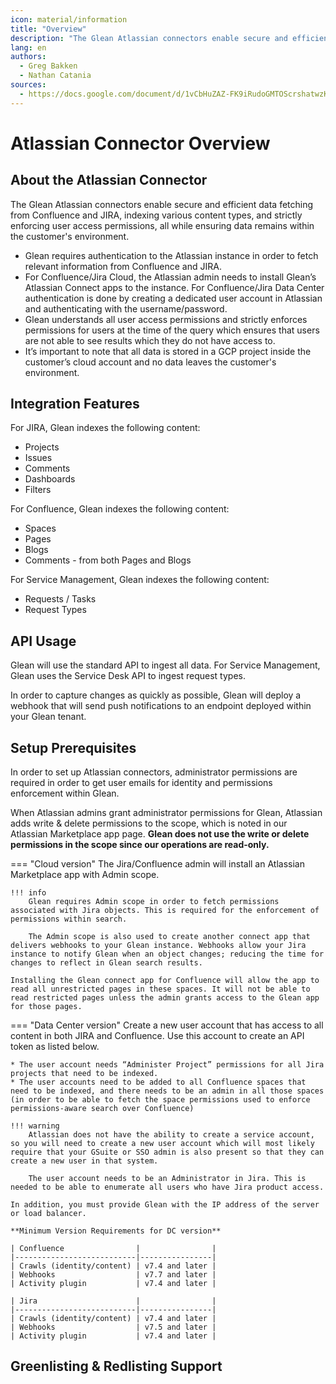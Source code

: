 ```yaml
---
icon: material/information
title: "Overview"
description: "The Glean Atlassian connectors enable secure and efficient data fetching from Confluence and JIRA."
lang: en
authors:
  - Greg Bakken
  - Nathan Catania
sources:
  - https://docs.google.com/document/d/1vCbHuZAZ-FK9iRudoGMTOScrshatwzKpPih7ZNmenw8/edit
---
```

# Atlassian Connector Overview

## About the Atlassian Connector
The Glean Atlassian connectors enable secure and efficient data fetching from Confluence and JIRA, indexing various content types, and strictly enforcing user access permissions, all while ensuring data remains within the customer's environment.

* Glean requires authentication to the Atlassian instance in order to fetch relevant information from Confluence and JIRA.
* For Confluence/Jira Cloud, the Atlassian admin needs to install Glean’s Atlassian Connect apps to the instance. For Confluence/Jira Data Center authentication is done by creating a dedicated user account in Atlassian and authenticating with the username/password.
* Glean understands all user access permissions and strictly enforces permissions for users at the time of the query which ensures that users are not able to see results which they do not have access to.
* It’s important to note that all data is stored in a GCP project inside the customer’s cloud account and no data leaves the customer's environment.

## Integration Features
For JIRA, Glean indexes the following content:

* Projects 
* Issues 
* Comments
* Dashboards
* Filters

For Confluence, Glean indexes the following content:

* Spaces
* Pages
* Blogs
* Comments - from both Pages and Blogs

For Service Management, Glean indexes the following content:

* Requests / Tasks
* Request Types

## API Usage
Glean will use the standard API to ingest all data. For Service Management, Glean uses the Service Desk API to ingest request types.

In order to capture changes as quickly as possible, Glean will deploy a webhook that will send push notifications to an endpoint deployed within your Glean tenant.

## Setup Prerequisites
In order to set up Atlassian connectors, administrator permissions are required in order to get user emails for identity and permissions enforcement within Glean.

When Atlassian admins grant administrator permissions for Glean, Atlassian adds write & delete permissions to the scope, which is noted in our Atlassian Marketplace app page. **Glean does not use the write or delete permissions in the scope since our operations are read-only.**

=== "Cloud version"
    The Jira/Confluence admin will install an Atlassian Marketplace app with Admin scope.
    
    !!! info
        Glean requires Admin scope in order to fetch permissions associated with Jira objects. This is required for the enforcement of permissions within search.
        
        The Admin scope is also used to create another connect app that delivers webhooks to your Glean instance. Webhooks allow your Jira instance to notify Glean when an object changes; reducing the time for changes to reflect in Glean search results.

    Installing the Glean connect app for Confluence will allow the app to read all unrestricted pages in these spaces. It will not be able to read restricted pages unless the admin grants access to the Glean app for those pages.

=== "Data Center version"
    Create a new user account that has access to all content in both JIRA and Confluence. Use this account to create an API token as listed below.

    * The user account needs “Administer Project” permissions for all Jira projects that need to be indexed.
    * The user accounts need to be added to all Confluence spaces that need to be indexed, and there needs to be an admin in all those spaces (in order to be able to fetch the space permissions used to enforce permissions-aware search over Confluence)

    !!! warning
        Atlassian does not have the ability to create a service account, so you will need to create a new user account which will most likely require that your GSuite or SSO admin is also present so that they can create a new user in that system.
        
        The user account needs to be an Administrator in Jira. This is needed to be able to enumerate all users who have Jira product access.

    In addition, you must provide Glean with the IP address of the server or load balancer.

    **Minimum Version Requirements for DC version**
    
    | Confluence                |                |
    |---------------------------|----------------|
    | Crawls (identity/content) | v7.4 and later |
    | Webhooks                  | v7.7 and later |
    | Activity plugin           | v7.4 and later |

    | Jira                      |                |
    |---------------------------|----------------|
    | Crawls (identity/content) | v7.4 and later |
    | Webhooks                  | v7.5 and later |
    | Activity plugin           | v7.4 and later |


## Greenlisting & Redlisting Support